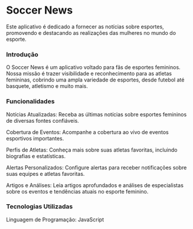 # Soccer News

Este aplicativo é dedicado a fornecer as notícias sobre esportes, promovendo e destacando as realizações das mulheres no mundo do esporte.

### Introdução
O Soccer News é um aplicativo voltado para fãs de esportes femininos. Nossa missão é trazer visibilidade e reconhecimento para as atletas femininas, cobrindo uma ampla variedade de esportes, desde futebol até basquete, atletismo e muito mais.

### Funcionalidades
Notícias Atualizadas: Receba as últimas notícias sobre esportes femininos de diversas fontes confiáveis.

Cobertura de Eventos: Acompanhe a cobertura ao vivo de eventos esportivos importantes.

Perfis de Atletas: Conheça mais sobre suas atletas favoritas, incluindo biografias e estatísticas.

Alertas Personalizados: Configure alertas para receber notificações sobre suas equipes e atletas favoritas.

Artigos e Análises: Leia artigos aprofundados e análises de especialistas sobre os eventos e tendências atuais no esporte feminino.

### Tecnologias Utilizadas
Linguagem de Programação: JavaScript
